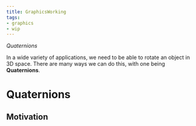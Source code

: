 ```yaml
---
title: GraphicsWorking
tags:
- graphics
- wip
---
```


*Quaternions*

In a wide variety of applications, we need to be able to rotate an object in 3D space. There are many ways we can do this, with one being **Quaternions**.

# Quaternions
## Motivation

